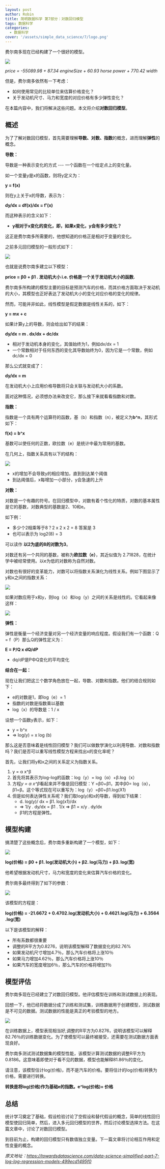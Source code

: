 ```yaml
---
layout: post
author: Robin
title: 简明数据科学 第7部分：对数回归模型
tags: 数据科学
categories:
  - 数据科学 
cover: '/assets/simple_data_science/7/logo.png'
--- 
```


费尔南多现在已经构建了一个很好的模型。

![](/assets/simple_data_science/7/last_model.png)

*price = -55089.98 + 87.34 engineSize + 60.93 horse power + 770.42 width*

但是，费尔南多依然有一下考虑：

* 如何使用常见的比较单位来估算价格变化？
* 关于发动机尺寸、马力和宽度的对应价格有多少弹性变化？

在本篇内容中，我们将解决这些问题。本文将介绍**对数回归模型**。

## 概述

为了了解对数回归模型，首先需要理解**导数、对数、指数**的概念，进而理解**弹性**的概念。

**导数：**

导数是一种表示变化的方式 --- 一个函数在一个给定点上的变化量。

如一个变量y是x的函数，则将y定义为：

**y = f(x)**

则在y上关于x的导数，表示为：

**dy/dx = df(x)/dx = f’(x)**

而这种表示的含义如下：

* **y相对于x变化的变化，即，如果x变化，y会有多少变化？**

这正是费尔南多所需要的，他想知道的价格正是相对于变量的变化。

之前多元回归模型的一般形式如下：

![](/assets/simple_data_science/7/last_shi.png)

也就是说费尔南多建立以下模型：

**price = β0 + β1 . 发动机大小 i.e. 价格是一个关于发动机大小的函数.**

费尔南多所构建的模型主要的目标是预测汽车的价格，而其价格方面取决于发动机的大小，其模型也正好表达了发动机大小的变化对应价格的变化的规律。

然而，可能并非如此，线性模型是假定数据是线性关系的，如下：

**y = mx + c**

如果计算y上的导数，则会给出如下的结果：

**dy/dx = m . dx/dx + dc/dx**

* 相对于发动机本身的变化，其值始终为1，例如dx/dx = 1
* 一个常数相对于任何东西的变化其导数始终为0，因为它是一个常数，例如dc/dx = 0

那么公式就变成了：

**dy/dx = m**

在发动机大小上应用价格导数将只会关联与发动机大小的系数。

面对这种情况，必须想办法来改变它，那么接下来就看看指数和对数。

**指数：**

指数是一个具有两个运算符的函数，基（b）和指数（n），被定义为**b^n**，其形式如下：

**f(x) = b^x**

基数可以使任何的正数，欧拉数（e）是统计中最为常用的基数。

在几何上，指数关系具有以下的结构：

![](/assets/simple_data_science/7/zhi.png)

* x的增加不会导致y的相应增加，直到到达某个阈值
* 到达阈值后，x每增加一小部分，y会急速的上升

**对数：**

对数是一个有趣的符号。在回归模型中，对数有着个性化的特质，对数的基本属性是它的基数，对数典型的基数是2、10和e。

如下例：

* 多少个2相乘等于8？2 x 2 x 2 = 8 答案是 3
* 也可以表示为 log2(8) = 3

可以读作 **以2为底的8的对数为3**。

对数还有另一个共同的基数，被称为**欧拉数（e）**，其近似值为 2.71828，在统计学中被经常使用。以e为低的对数称为自然对数。

对数也有很好的变革能力，对数可以将指数关系演化为线性关系。例如下图显示了y和x之间的指数关系：

![](/assets/simple_data_science/7/dui_1.png)

如果对数应用于x和y，则log（x）和log（y）之间的关系是线性的。它看起来像这样：

![](/assets/simple_data_science/7/dui_2.png)

**弹性：**

弹性是衡量一个经济变量对另一个经济变量的响应程度。假设我们有一个函数：Q = f（P）那么Q的弹性定义为：

**E = P/Q x dQ/dP**

* dq/dP是P中Q变化的平均变化

**结合在一起：**

现在让我们把这三个数学角色放在一起，导数、对数和指数。他们的结合规则如下：

* e的对数是1，即log（e）= 1
* 指数的对数是指数乘以基数
* log（x）的导数是：1 / x

设想一个函数y表示，如下：

* y = b^x
* => log(y) = x log (b)

那么这是否意味着是线性回归模型？我们可以做数学演化以利用导数、对数和指数吗？我们是否可以重写线性模型方程来找出x的变化率呢？

首先，让我们将y和x之间的关系定义为指数关系。

1. y = α x^β
2. 首先将其表示为log-log的函数：log（y）= log（α）+β.log（x）
3. 方程*y = α x^β*看起来并不像是回归模型：Y =β0+β1，其中β0= log（α），β1=β。这个等式现在可以重写为：log（y）=β0+β1.log(X1)
4. 但是如何表达弹性关系呢？我们取log(y)和x的导数，得到如下结果：
	* d. log(y)/ dx = β1. log(x1)/dx
	* => 1/y . dy/dx = β1 . 1/x => β1 = x/y . dy/dx
	* β1的方程是弹性。

## 模型构建

搞清楚了这些概念后，费尔南多重新构建了一个模型，如下：

![](/assets/simple_data_science/7/new_model.png)

**log(价格) = β0 + β1. log(发动机大小) + β2. log(马力) + β3. log(宽)**

他希望根据发动机尺寸，马力和宽度的变化来估算汽车价格的变化。

费尔南多最终得到了如下的参数：

![](/assets/simple_data_science/7/var.png)

该模型的方程是：

**log(价格) = -21.6672 + 0.4702.log(发动机大小) + 0.4621.log(马力) + 6.3564 .log(宽)**

以下是该模型的解释：

* 所有系数都很重要
* 调整的R平方为0.8276，说明该模型解释了数据变化的82.76%
* 如果发动机尺寸增加4.7％，那么汽车价格将上涨10％
* 如果马力增加4.62％，那么汽车价格将上涨10％
* 如果汽车的宽度增加6％，那么汽车的价格将增加1％

## 模型评估

费尔南多现在已经建立了对数回归模型。他评估模型在训练和测试数据上的表现。

回想一下，他已经将数据分成了训练和测试集，训练数据用于创建模型，测试数据是不可见的数据。测试数据的性能是真正的考验模型的地方。

![](/assets/simple_data_science/7/res.png)

在训练数据上，模型表现相当好,调整的R平方为0.8276，说明该模型可以解释82.76％的训练数据变化。为了使模型可以最终被接受，还需要在测试数据方面表现良好。

费尔南多测试测试数据集的模型性能，该模型计算测试数据的调整R平方为0.8186。这意味着即使对于看不见的数据，模型也能解释81.86％的变化。

请注意，该模型估计log(价格)，而不是汽车的价格。要将估计的log(价格)转换为价格，需要进行转换。

**转换是将log(价格)作为基础e的指数。e^log(价格)= 价格**

## 总结

统计学习奠定了基础，假设检验讨论了空假设和替代假设的概念，简单的线性回归模型使回归简单，然后，进入多元回归模型的世界，然后讨论模型选择方法。在这篇文章中，讨论了对数回归模型。

到目前为止，构建的回归模型只有数值独立变量。下一篇文章将讨论相互作用和定性变量的概念。

_原文地址：https://towardsdatascience.com/data-science-simplified-part-7-log-log-regression-models-499ecd1495f0_
